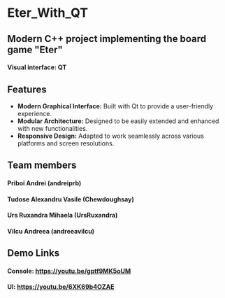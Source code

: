 # Eter_With_QT

## Modern C++ project implementing the board game "Eter"
#### Visual interface: QT

## Features
- **Modern Graphical Interface:** Built with Qt to provide a user-friendly experience.
- **Modular Architecture:** Designed to be easily extended and enhanced with new functionalities.
- **Responsive Design:** Adapted to work seamlessly across various platforms and screen resolutions.

## Team members
#### Priboi Andrei (andreiprb)
#### Tudose Alexandru Vasile (Chewdoughsay)
#### Urs Ruxandra Mihaela (UrsRuxandra)
#### Vilcu Andreea (andreeavilcu)

## Demo Links
#### Console: https://youtu.be/gptf9MK5oUM
#### UI: https://youtu.be/6XK69b4OZAE
